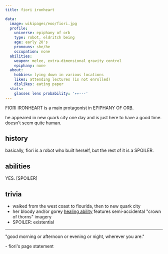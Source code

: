 ```yaml
---
title: fiori ironheart

data:
  image: wikipages/eoo/fiori.jpg
  profile:
    universe: epiphany of orb
    type: robot, eldritch being
    age: early 20's
    pronouns: she/he
    occupation: none
  abilities:
    weapon: melee, extra-dimensional gravity control
    epiphany: none
  about:
    hobbies: lying down in various locations
    likes: attending lectures (is not enrolled)
    dislikes: eating paper
  stats:
    glasses lens probability: '✦✦---'
---
```


FIORI IRONHEART is a main protagonist in EPIPHANY OF ORB.

he appeared in new quark city one day and is just here to have a good time. doesn't seem quite human.

## history

basically, fiori is a robot who built herself, but the rest of it is a SPOILER.

## abilities

YES. [SPOILER]

## trivia

- walked from the west coast to flourida, then to new quark city
- her bloody and/or gorey [healing ability](https://64.media.tumblr.com/1b9e0d63dc211bfb04b1f351e544f883/4a3a50147126cc8c-dc/s1280x1920/c3bad7361e604b9c82b046a4151b8894e40cc4bb.pnj) features semi-accidental "crown of thorns" imagery
- SPOILER: existential

---

"good morning or afternoon or evening or night, wherever you are."

\- fiori's page statement
